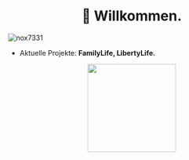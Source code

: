 
<h1 align="center"> 👋 Willkommen.</h1>
<p align="left"> <img src="https://komarev.com/ghpvc/?username=nox7331&label=Profile%20views&color=0e75b6&style=flat" alt="nox7331" /> </p>

- Aktuelle Projekte: 
  **FamilyLife, 
  LibertyLife.**



<p align="center">
<a href="https://github.com/Nox7331">
  <img height="180em" src="https://github-readme-stats.vercel.app/api?username=Nox7331&show_icons=true&title_color=5865F2&icon_color=5865F2&text_color=FFFFFF&bg_color=171B23&include_all_commits=true&count_private=true"/>
</a>
</p>
